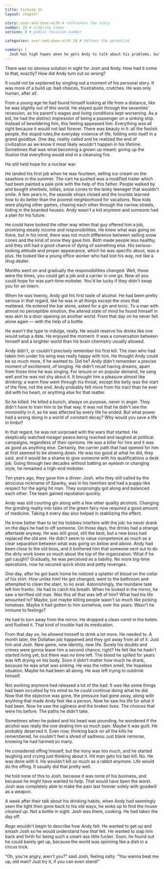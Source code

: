 ```yaml
---
title: Sinking In
layout: chapter

story: over-and-done-with # references the story
number: 19 # ordering index
version: 0 # public revision number

categories: over-and-done-with 19 # defines the permalink

summary: |
  Josh has high hopes when he gets Andy to talk about his problems, but nothing seems to keep him from drinking.
---
```

There was no obvious solution in sight for Josh and Andy. How had it come to that, exactly? How did Andy turn out so wrong?

It could not be explained by singling out a moment of his personal story. It was more of a build up: bad choices, frustrations, crutches. He was only human, after all.

From a young age he had found himself looking at life from a distance, like he was slightly out of this world. He stayed quiet through the seventies' recession, as his parent's wages and living conditions kept worsening. As a kid, he had the distinct impression of being a passenger on a sinking ship. Instead of bewildering him, this feeling appeased him. Everything was all right because it would not last forever. There was beauty in it: all the foolish people, the stupid rules,the everyday violence of life, folding onto itself in a grand goodbye. One day, reality called and he realized the end of civilization as we know it most likely wouldn't happen in his lifetime. Sometimes that was what becoming a grown up meant: giving up the illusion that everything would end in a cleansing fire.

He still held hope for a nuclear war.

He landed his first job when he was fourteen, selling ice-cream on the seashore in the summer. The cart he pushed was a modified trailer which had been painted a pale pink with the help of this father. People walked by and bought sherbets, lollies, snow cones to the lanky teenager that wouldn't smile. A few years in, the seaside shops closed and the tourists learned how to do better than the poorest neighborhood for vacations. Now kids were playing other games, chasing each other through the narrow streets, hiding in the boarded houses. Andy wasn't a kid anymore and someone had a plan for his future.

He could have looked the other way when that guy offered him a job, promising steady income and responsibilities. He knew what was going on there, but in his mind, there was not much difference between selling snow cones and the kind of snow they gave him. Both made people less healthy, and they still had a good chance of dying of something else. His serious-looking attitude and proper appearance, which he was specific about, was a plus. He looked like a young office worker who had lost his way, not like a drug dealer.

Months went on and gradually the responsibilities changed. Well, those were the times, you could get a job and a carrier in one go. Now all you could hope for was part-time mobster. You'd be lucky if they didn't swap you for an intern.

When he was twenty, Andy got his first taste of alcohol. He had been pretty serious in that regard, like he was in all things except the ones that mattered. He entered the bar alone, asked for a gin and tonic. To a man with almost no perceptible emotion, the altered state of mind he found himself in was akin to a door opening on another world. From that day on he never felt alone again — with the help of a bottle.

He wasn't the type to indulge, really. He would reserve his drinks like one would setup a date. He enjoyed the moment. It was a conversation between himself and a brighter world than his brain chemistry usually allowed.

Andy didn't, or couldn't precisely remember his first kill. The man who had taken him under his wing was really happy with him. He thought Andy could be so much more, if he wanted to. Did he? Andy didn't remember a precise moment of excitement, of longing. He didn't recall having dreams, apart from those time he was singing. For leisure or on popular demand, he sang well and he was not shy about it. It brought him a pleasure almost like drinking: a warm flow went through his throat, except the belly was the start of the flow, not the end. Andy probably felt more from his tract than he ever did with his heart, or anything else for that matter.

So he killed. He killed a bunch, always on purpose, never in anger. They didn't have to train him to be that way. It was not that he didn't see the *immorality* in it, as he was affected by every life he ended. But what power had a wrong doing in a world of constant decay? Why would you save a life in limbo?

In that regard, he was not surprised with the wars that started. He skeptically watched meager peace being reached and laughed at political campaigns, regardless of their opinions. He was a killer for hire and it was as good as anything else. Certainly, the carrier path that had opened for him at first seemed to be slowing down. He was too good at what he did, they said, and it would be a shame to give someone with his qualifications a desk job. Going through two decades without batting an eyelash or changing style, he remained a high-end mobster.

Ten years ago, they gave him a driver: Josh, who they still called by the atrocious nickname of Spanky, was in his twenties and had a puppy-like respect for the aging hit man. They surprisingly got along and balanced each other. The team gained reputation quickly.

Andy was still courting gin along with a few other quality alcohols. Changing the grinding reality into tales of the green fairy now required a good amount of medicine. Taking it every day also helped in stabilizing the effect.

He knew better than to let his hobbies interfere with the job: he never drank on the days he had to off someone. On those days, the drinks had a strange aftertaste anyway. He was still good, still the best, but a new boss had replaced the old one. He didn't seem to value competence as much as a clear separation between what was going on *below* and *above*. Andy had been close to the old boss, and it bothered him that someone sent out to do the dirty work knew so much about the top of the organization. What if he got caught? Gradually, he was perceived as a liability. No more big-time operations, now he secured quick shots and petty revenges.

One day, after he got back home he noticed a splatter of blood on the collar of his shirt. How unlike him! He got changed, went to the bathroom and attempted to clean the stain, to no avail. Astonishingly, the mundane task left him frantic. He had to catch his breath. When he looked in the mirror, he saw a terrified old man. Was this all that was left of him? What had his life amounted to? Maybe, just maybe killing people wasn't so much like picking tomatoes. Maybe it had gotten to him somehow, over the years. Wasn't he immune to feelings?

He had to turn away from the mirror. He dropped a clean vomit in the toilets and flushed it. That kind of trouble had its medication.

From that day on, he allowed himself to drink a lot more. He needed to. A month later, the Dollahan job happened and they got away from all of it. Just him and Josh. New game, new identity, new life. Surely his doubts and crimes were gonna leave him a second chance, right? He felt like he hadn't started living yet, but there was no time left. The blood he spilled for years was left drying on his body. Soon it didn't matter how much he drank, because he was what was sinking. He was the rotten smell, the hopeless situation. Maybe he had been all along. He was left trying to outdrink himself.

Not working anymore had released a lot of the bad. It was like some things had been occulted by his mind so he could continue doing what he did. Now that the objective was gone, the pressure had gone away, along with anything that made Andy feel like a person. Now he saw his life for what it had been. Now he saw the ugliness and the broken lives. The choices that were his before. The paths he didn't take.

Sometimes when he puked and his head was pounding, he wondered if the alcohol was really the one dealing him so much pain. Maybe it was guilt. He probably deserved it. Even now, thinking back on all the kills he remembered, he couldn't feel a shred of sadness: just blank remorse, knowing he had harmed so many.

He considered offing himself, but the irony was too much, and he started laughing and crying just thinking about it. Hit man gets his last kill. No. He was done with it. He wouldn't kill so much as a rabbit anymore. Life would do the offing. It usually did that pretty well.

He told none of this to Josh, because it was none of his business, and because he might have wanted to *help*. That would have been the worst. Josh was completely able to make the pain last forever solely with goodwill as a weapon.

A week after their talk about his drinking habits, when Andy had seemingly seen the light then gone back to his old ways, he woke up to find the house *cleaned up*. Not a bottle in sight. Josh was there, cooking. He had taken the day off.

*Rage* wouldn't begin to describe how Andy felt. He wanted to get up and smash Josh so he would understand how *that* felt. He wanted to slap him back and forth for being such a smart-ass little fucker. Soon, he found out he could barely get up, because the world was spinning like a dish in a circus trick.

“Oh, you're angry, aren't you?” said Josh, feeling salty. “You wanna beat me up, old man? Just try it, if you can even stand!”
